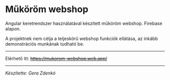 # Műköröm webshop

Angular keretrendszer használatával készített műköröm webshop. Firebase alapon.

A projektnek nem célja a teljeskörű webshop funkciók ellátása, az inkább demonstrációs munkának tudható be.

***

Elérhető itt: ~~https://mukorom-webshop.web.app/~~

***

*Készítette: Gera Zdenkó*
